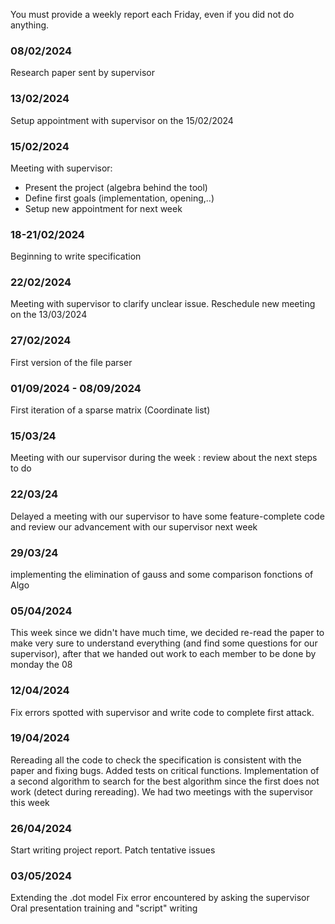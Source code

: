 You must provide a weekly report each Friday, even if you did not do anything.  

### 08/02/2024  
Research paper sent by supervisor  
  
### 13/02/2024  
Setup appointment with supervisor on the 15/02/2024  
  
### 15/02/2024  
Meeting with supervisor:  
- Present the project (algebra behind the tool)
- Define first goals (implementation, opening,..) 
- Setup new appointment for next week

### 18-21/02/2024
Beginning to write specification

### 22/02/2024
Meeting with supervisor to clarify unclear issue.
Reschedule new meeting on the 13/03/2024

### 27/02/2024
First version of the file parser

### 01/09/2024 - 08/09/2024
First iteration of a sparse matrix (Coordinate list)

### 15/03/24
Meeting with our supervisor during the week : review about the next steps to do

### 22/03/24
Delayed a meeting with our supervisor to have some feature-complete code
and review our advancement with our supervisor next week

### 29/03/24
implementing the elimination of gauss and some comparison fonctions of Algo

### 05/04/2024
This week since we didn't have much time, we decided re-read the paper to make very sure to understand everything (and find some questions for our supervisor), after that we handed out work to each member to be done by monday the 08

### 12/04/2024
Fix errors spotted with supervisor and write code to complete first attack.

### 19/04/2024
Rereading all the code to check the specification is consistent with the paper and fixing bugs. Added tests on critical functions. Implementation of a second algorithm to search for the best algorithm since the first does not work (detect during rereading). We had two meetings with the supervisor this week

### 26/04/2024
Start writing project report.
Patch tentative issues

### 03/05/2024
Extending the .dot model
Fix error encountered by asking the supervisor
Oral presentation training and "script" writing